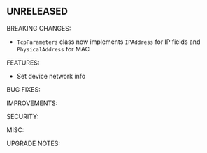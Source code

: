 ## UNRELEASED
BREAKING CHANGES:

* `TcpParameters` class now implements `IPAddress` for IP fields and `PhysicalAddress` for MAC

FEATURES:

* Set device network info

BUG FIXES:

IMPROVEMENTS:

SECURITY:

MISC:

UPGRADE NOTES:

